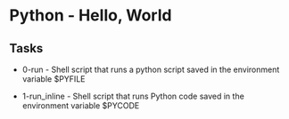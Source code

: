 # Python - Hello, World

## Tasks
* 0-run - Shell script that runs a python script saved in the environment variable $PYFILE

* 1-run_inline - Shell script that runs Python code saved in the environment variable $PYCODE

